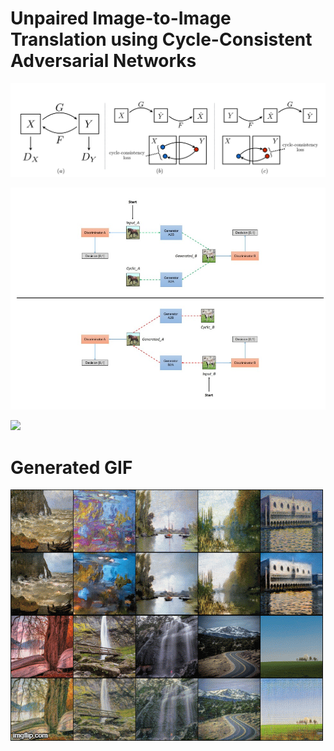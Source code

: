 # Unpaired Image-to-Image Translation using Cycle-Consistent Adversarial Networks

![](images/cyclegan_diagram.png)



![](images/cyclegan.jpg)


![](images/cycle_loss.png)


# Generated GIF
![](images/402udk.gif)
